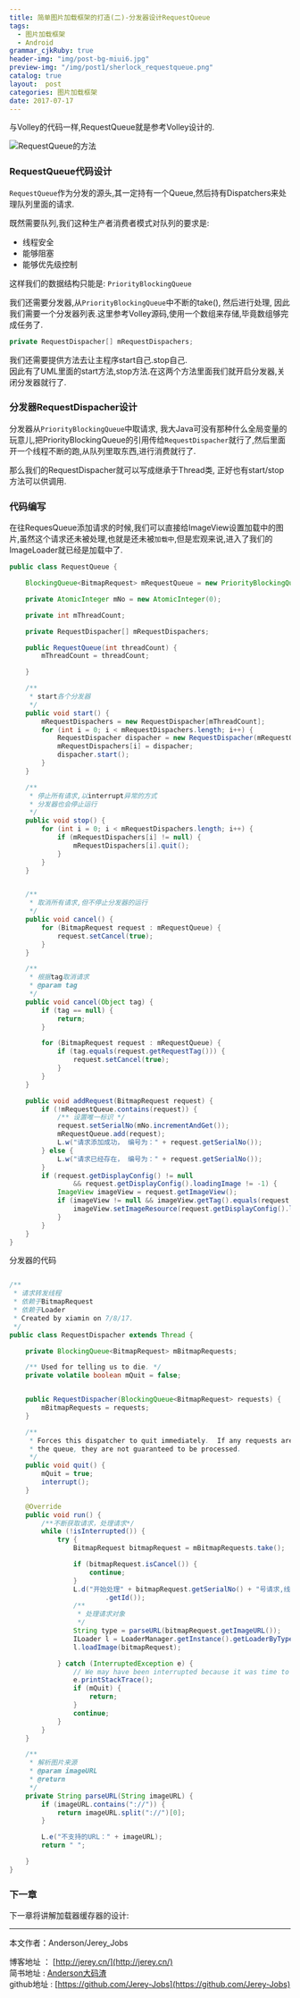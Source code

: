 ```yaml
---
title: 简单图片加载框架的打造(二)-分发器设计RequestQueue
tags:
  - 图片加载框架
  - Android
grammar_cjkRuby: true
header-img: "img/post-bg-miui6.jpg"
preview-img: "/img/post1/sherlock_requestqueue.png"
catalog: true
layout:  post
categories: 图片加载框架
date: 2017-07-17
---
```


与Volley的代码一样,RequestQueue就是参考Volley设计的.

![RequestQueue的方法](/img/post1/sherlock_requestqueue.png)

### RequestQueue代码设计

`RequestQueue`作为分发的源头,其一定持有一个Queue,然后持有Dispatchers来处理队列里面的请求.

既然需要队列,我们这种生产者消费者模式对队列的要求是:
- 线程安全
- 能够阻塞
- 能够优先级控制

这样我们的数据结构只能是: `PriorityBlockingQueue`

我们还需要分发器,从`PriorityBlockingQueue`中不断的take(), 然后进行处理, 因此我们需要一个分发器列表.这里参考Volley源码,使用一个数组来存储,毕竟数组够完成任务了.

``` java
private RequestDispacher[] mRequestDispachers;
```

我们还需要提供方法去让主程序start自己.stop自己.<br>
因此有了UML里面的start方法,stop方法.在这两个方法里面我们就开启分发器,关闭分发器就行了.

### 分发器RequestDispacher设计

分发器从`PriorityBlockingQueue`中取请求, 我大Java可没有那种什么全局变量的玩意儿,把PriorityBlockingQueue的引用传给`RequestDispacher`就行了,然后里面开一个线程不断的跑,从队列里取东西,进行消费就行了.

那么我们的RequestDispacher就可以写成继承于Thread类, 正好也有start/stop方法可以供调用.

### 代码编写

在往RequesQueue添加请求的时候,我们可以直接给ImageView设置加载中的图片,虽然这个请求还未被处理,也就是还未被`加载中`,但是宏观来说,进入了我们的ImageLoader就已经是加载中了.

``` java
public class RequestQueue {

    BlockingQueue<BitmapRequest> mRequestQueue = new PriorityBlockingQueue<>();

    private AtomicInteger mNo = new AtomicInteger(0);

    private int mThreadCount;

    private RequestDispacher[] mRequestDispachers;

    public RequestQueue(int threadCount) {
        mThreadCount = threadCount;

    }

    /**
     * start各个分发器
     */
    public void start() {
        mRequestDispachers = new RequestDispacher[mThreadCount];
        for (int i = 0; i < mRequestDispachers.length; i++) {
            RequestDispacher dispacher = new RequestDispacher(mRequestQueue);
            mRequestDispachers[i] = dispacher;
            dispacher.start();
        }
    }

    /**
     * 停止所有请求,以interrupt异常的方式
     * 分发器也会停止运行
     */
    public void stop() {
        for (int i = 0; i < mRequestDispachers.length; i++) {
            if (mRequestDispachers[i] != null) {
                mRequestDispachers[i].quit();
            }
        }
    }


    /**
     * 取消所有请求,但不停止分发器的运行
     */
    public void cancel() {
        for (BitmapRequest request : mRequestQueue) {
            request.setCancel(true);
        }
    }

    /**
     * 根据tag取消请求
     * @param tag
     */
    public void cancel(Object tag) {
        if (tag == null) {
            return;
        }

        for (BitmapRequest request : mRequestQueue) {
            if (tag.equals(request.getRequestTag())) {
                request.setCancel(true);
            }
        }
    }

    public void addRequest(BitmapRequest request) {
        if (!mRequestQueue.contains(request)) {
            /** 设置唯一标识 */
            request.setSerialNo(mNo.incrementAndGet());
            mRequestQueue.add(request);
            L.w("请求添加成功， 编号为：" + request.getSerialNo());
        } else {
            L.w("请求已经存在， 编号为：" + request.getSerialNo());
        }
        if (request.getDisplayConfig() != null
                && request.getDisplayConfig().loadingImage != -1) {
            ImageView imageView = request.getImageView();
            if (imageView != null && imageView.getTag().equals(request.getImageURL())) {
                imageView.setImageResource(request.getDisplayConfig().loadingImage);
            }
        }
    }
}
```

分发器的代码

``` java

/**
 * 请求转发线程
 * 依赖于BitmapRequest
 * 依赖于Loader
 * Created by xiamin on 7/8/17.
 */
public class RequestDispacher extends Thread {

    private BlockingQueue<BitmapRequest> mBitmapRequests;

    /** Used for telling us to die. */
    private volatile boolean mQuit = false;


    public RequestDispacher(BlockingQueue<BitmapRequest> requests) {
        mBitmapRequests = requests;
    }

    /**
     * Forces this dispatcher to quit immediately.  If any requests are still in
     * the queue, they are not guaranteed to be processed.
     */
    public void quit() {
        mQuit = true;
        interrupt();
    }

    @Override
    public void run() {
        /**不断获取请求，处理请求*/
        while (!isInterrupted()) {
            try {
                BitmapRequest bitmapRequest = mBitmapRequests.take();

                if (bitmapRequest.isCancel()) {
                    continue;
                }
                L.d("开始处理" + bitmapRequest.getSerialNo() + "号请求,线程号:" + Thread.currentThread()
                        .getId());
                /**
                 * 处理请求对象
                 */
                String type = parseURL(bitmapRequest.getImageURL());
                ILoader l = LoaderManager.getInstance().getLoaderByType(type);
                l.loadImage(bitmapRequest);

            } catch (InterruptedException e) {
                // We may have been interrupted because it was time to quit.
                e.printStackTrace();
                if (mQuit) {
                    return;
                }
                continue;
            }
        }
    }

    /**
     * 解析图片来源
     * @param imageURL
     * @return
     */
    private String parseURL(String imageURL) {
        if (imageURL.contains("://")) {
            return imageURL.split("://")[0];
        }

        L.e("不支持的URL：" + imageURL);
        return " ";

    }
}

```
### 下一章
下一章将讲解加载器缓存器的设计:

----------
本文作者：Anderson/Jerey_Jobs

博客地址   ： [http://jerey.cn/](http://jerey.cn/)<br>
简书地址   :  [Anderson大码渣](http://www.jianshu.com/users/016a5ba708a0/latest_articles)<br>
github地址 :  [https://github.com/Jerey-Jobs](https://github.com/Jerey-Jobs)
